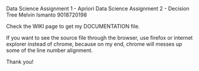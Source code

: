 Data Science Assignment 1 - Apriori
Data Science Assignment 2 - Decision Tree
Melvin Ismanto
9018720198

Check the WIKI page to get my DOCUMENTATION file.

If you want to see the source
file through the browser, use firefox or internet explorer instead of chrome,
because on my end, chrome will messes up some of the line number alignment.

Thank you!
